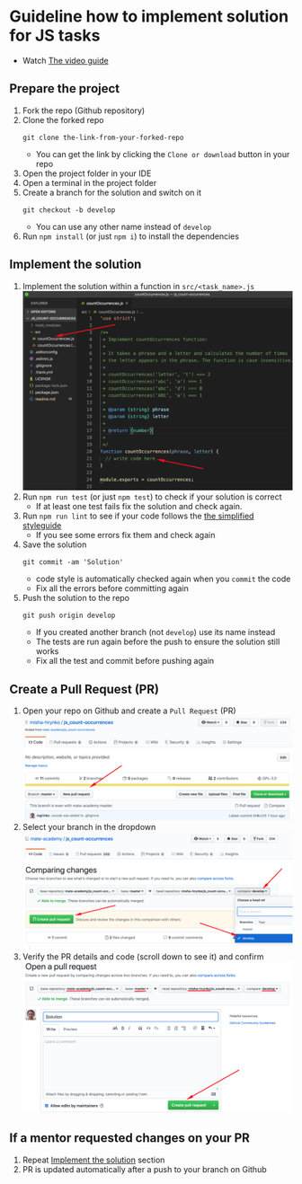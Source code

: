 # Guideline how to implement solution for JS tasks
- Watch [The video guide](https://youtu.be/ERZKNGpOsvk)

## Prepare the project
1. Fork the repo (Github repository)
1. Clone the forked repo
    ```
    git clone the-link-from-your-forked-repo
    ```
    - You can get the link by clicking the `Clone or download` button in your repo
1. Open the project folder in your IDE
1. Open a terminal in the project folder
1. Create a branch for the solution and switch on it
    ```
    git checkout -b develop
    ```
    - You can use any other name instead of `develop`
1. Run `npm install` (or just `npm i`) to install the dependencies

## Implement the solution
1. Implement the solution within a function in `src/<task_name>.js`
    ![Where to write a solution](./assets/where-to-write-a-solution.png)
1. Run `npm run test` (or just `npm test`) to check if your solution is correct
    - If at least one test fails fix the solution and check again.
1. Run `npm run lint` to see if your code follows the [the simplified styleguide](https://mate-academy.github.io/style-guides/javascript-standard-modified)
    - If you see some errors fix them and check again
1. Save the solution
    ```
    git commit -am 'Solution'
    ```
    - code style is automatically checked again when you `commit` the code
    - Fix all the errors before committing again
1. Push the solution to the repo
    ```
    git push origin develop
    ```
    - If you created another branch (not `develop`) use its name instead
    - The tests are run again before the push to ensure the solution still works
    - Fix all the test and commit before pushing again
    
## Create a Pull Request (PR)
1. Open your repo on Github and create a `Pull Request` (PR)
    ![New PR button](./assets/new-pull-request-button.png)
1. Select your branch in the dropdown
    ![Create PR button](./assets/create-pull-request-button.png)
1. Verify the PR details and code (scroll down to see it) and confirm
    ![Create PR confirmation](./assets/create-pull-request-confirmation.png)

## If a mentor requested changes on your PR
1. Repeat [Implement the solution](#implement-the-solution) section
1. PR is updated automatically after a push to your branch on Github
